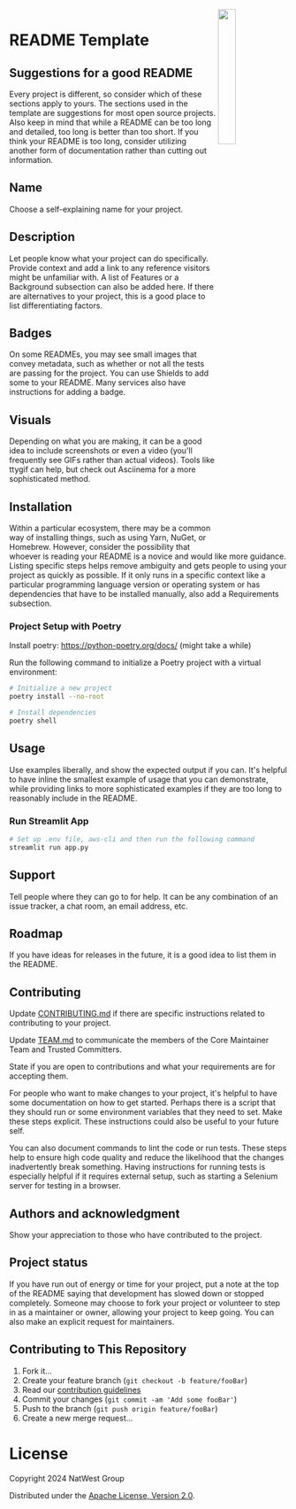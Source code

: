 <img align="right" width="25%" src="https://natwest.gitlab-dedicated.com/natwestgroup/DigitalX/Technology/EnterpriseEngineering/OSPO/ospo-mascot-and-design-resources/-/raw/main/OSPO%20Mascot/live-mascot/live-ospo-mascot.png?ref_type=heads">

# README Template

## Suggestions for a good README
Every project is different, so consider which of these sections apply to yours. The sections used in the template are suggestions for most open source projects. Also keep in mind that while a README can be too long and detailed, too long is better than too short. If you think your README is too long, consider utilizing another form of documentation rather than cutting out information.

## Name
Choose a self-explaining name for your project.

## Description
Let people know what your project can do specifically. Provide context and add a link to any reference visitors might be unfamiliar with. A list of Features or a Background subsection can also be added here. If there are alternatives to your project, this is a good place to list differentiating factors.

## Badges
On some READMEs, you may see small images that convey metadata, such as whether or not all the tests are passing for the project. You can use Shields to add some to your README. Many services also have instructions for adding a badge.

## Visuals
Depending on what you are making, it can be a good idea to include screenshots or even a video (you'll frequently see GIFs rather than actual videos). Tools like ttygif can help, but check out Asciinema for a more sophisticated method.

## Installation
Within a particular ecosystem, there may be a common way of installing things, such as using Yarn, NuGet, or Homebrew. However, consider the possibility that whoever is reading your README is a novice and would like more guidance. Listing specific steps helps remove ambiguity and gets people to using your project as quickly as possible. If it only runs in a specific context like a particular programming language version or operating system or has dependencies that have to be installed manually, also add a Requirements subsection.

### Project Setup with Poetry

Install poetry: https://python-poetry.org/docs/ (might take a while)

Run the following command to initialize a Poetry project with a virtual environment:
```bash
# Initialize a new project
poetry install --no-root

# Install dependencies
poetry shell
```


## Usage
Use examples liberally, and show the expected output if you can. It's helpful to have inline the smallest example of usage that you can demonstrate, while providing links to more sophisticated examples if they are too long to reasonably include in the README.

### Run Streamlit App
```bash
# Set up .env file, aws-cli and then run the following command
streamlit run app.py
```


## Support
Tell people where they can go to for help. It can be any combination of an issue tracker, a chat room, an email address, etc.

## Roadmap
If you have ideas for releases in the future, it is a good idea to list them in the README.

## Contributing
Update [CONTRIBUTING.md](CONTRIBUTING.md) if there are specific instructions related to contributing to your project.

Update [TEAM.md](TEAM.md) to communicate the members of the Core Maintainer Team and Trusted Committers.

State if you are open to contributions and what your requirements are for accepting them.

For people who want to make changes to your project, it's helpful to have some documentation on how to get started. Perhaps there is a script that they should run or some environment variables that they need to set. Make these steps explicit. These instructions could also be useful to your future self.

You can also document commands to lint the code or run tests. These steps help to ensure high code quality and reduce the likelihood that the changes inadvertently break something. Having instructions for running tests is especially helpful if it requires external setup, such as starting a Selenium server for testing in a browser.

## Authors and acknowledgment
Show your appreciation to those who have contributed to the project.

## Project status
If you have run out of energy or time for your project, put a note at the top of the README saying that development has slowed down or stopped completely. Someone may choose to fork your project or volunteer to step in as a maintainer or owner, allowing your project to keep going. You can also make an explicit request for maintainers.

## Contributing to This Repository

1. Fork it...
2. Create your feature branch (`git checkout -b feature/fooBar`)
3. Read our [contribution guidelines](CONTRIBUTING.md)
4. Commit your changes (`git commit -am 'Add some fooBar'`)
5. Push to the branch (`git push origin feature/fooBar`)
6. Create a new merge request...

# License

Copyright 2024 NatWest Group

Distributed under the [Apache License, Version 2.0](http://www.apache.org/licenses/LICENSE-2.0).